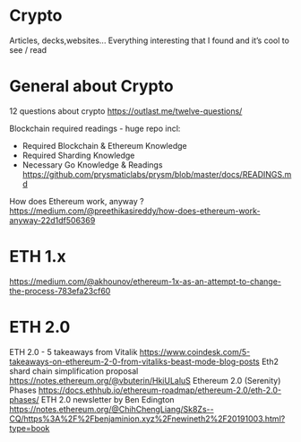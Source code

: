 # Crypto
Articles, decks,websites... Everything interesting that I found and it’s cool to see / read 


# General about Crypto 
12 questions about crypto 
https://outlast.me/twelve-questions/

Blockchain required readings - huge repo incl:
- Required Blockchain & Ethereum Knowledge
- Required Sharding Knowledge
- Necessary Go Knowledge & Readings
https://github.com/prysmaticlabs/prysm/blob/master/docs/READINGS.md 

How does Ethereum work, anyway ?
https://medium.com/@preethikasireddy/how-does-ethereum-work-anyway-22d1df506369

# ETH 1.x 

https://medium.com/@akhounov/ethereum-1x-as-an-attempt-to-change-the-process-783efa23cf60

# ETH 2.0
ETH 2.0 - 5 takeaways from Vitalik
https://www.coindesk.com/5-takeaways-on-ethereum-2-0-from-vitaliks-beast-mode-blog-posts 
Eth2 shard chain simplification proposal 
https://notes.ethereum.org/@vbuterin/HkiULaluS
Ethereum 2.0 (Serenity) Phases 
https://docs.ethhub.io/ethereum-roadmap/ethereum-2.0/eth-2.0-phases/
ETH 2.0 newsletter by Ben Edington
https://notes.ethereum.org/@ChihChengLiang/Sk8Zs--CQ/https%3A%2F%2Fbenjaminion.xyz%2Fnewineth2%2F20191003.html?type=book

